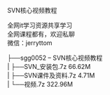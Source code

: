 SVN核心视频教程

全网it学习资源共享学习<br>全网课程都有，欢迎私聊<br>微信：jerryttom<br>

├──sgg0052 – SVN核心视频教程<br> | ├──SVN_安装包.7z 66.62M<br> | ├──SVN课件及资料.7z 4.71M<br> | └──视频.7z 322.96M